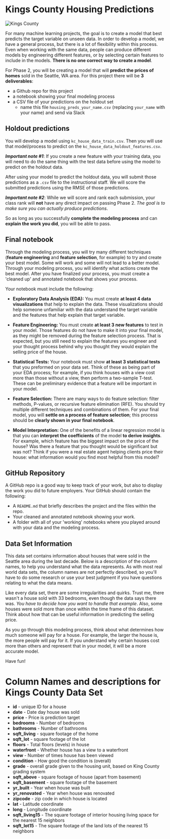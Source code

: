 # Kings County Housing Predictions

![Kings County](king_county.jpeg)








For many machine learning projects, the goal is to create a model that best predicts the target variable on unseen data. In order to develop a model, we have a general process, but there is a lot of flexibility within this process. Even when working with the same data, people can produce different models by engineering different features, or by selecting certain features to include in the models. **There is no one correct way to create a model**.

For Phase 2, you will be creating a model that will **predict the prices of homes** sold in the Seattle, WA area. For this project there will be **3 deliverables**:

- a Github repo for this project
- a notebook showing your final modeling process
- a CSV file of your predictions on the holdout set
	- name this file `housing_preds_your_name.csv` (replacing `your_name` with your name) and send via Slack

## Holdout predictions

You will develop a model using `kc_house_data_train.csv`. Then you will use that model/process to predict on the `kc_house_data_holdout_features.csv`.

***Important note #1***: If you create a new feature with your training data, you will need to do the same thing with the test data before using the model to predict on the holdout data.  

After using your model to predict the holdout data, you will submit those predictions as a `.csv` file to the instructional staff. We will score the submitted predictions using the RMSE of those predictions.

***Important note #2***: While we will score and rank each submission, your class rank will **not** have any direct impact on passing Phase 2. *The goal is to make sure you can actually produce predictions*.

So as long as you successfully **complete the modeling process** and can **explain the work you did**, you will be able to pass.  

## Final notebook

Through the modeling process, you will try many different techniques (**feature engineering** and **feature selection**, for example) to try and create your best model. Some will work and some will not lead to a better model. Through your modeling process, you will identify what actions create the best model. After you have finalized your process, you must create a 'cleaned up' and annotated notebook that shows your process.

Your notebook must include the following:

- **Exploratory Data Analysis (EDA):** You must create **at least 4 data visualizations** that help to explain the data. These visualizations should help someone unfamiliar with the data understand the target variable and the features that help explain that target variable.

- **Feature Engineering:** You must create **at least 3 new features** to test in your model. Those features do not have to make it into your final model, as they might be removed during the feature selection process. That is expected, but you still need to explain the features you engineer and your thought process behind why you thought they would explain the selling price of the house.  

- **Statistical Tests:** Your notebook must show **at least 3 statistical tests** that you preformed on your data set. Think of these as being part of your EDA process; for example, if you think houses with a view cost more than those without a view, then perform a two-sample T-test. These can be preliminary evidence that a feature will be important in your model.  

- **Feature Selection:** There are many ways to do feature selection: filter methods, P-values, or recursive feature elimination (RFE). You should try multiple different techniques and combinations of them. For your final model, you will **settle on a process of feature selection**; this process should be **clearly shown in your final notebook**.

- **Model Interpretation:** One of the benefits of a linear regression model is that you can **interpret the coefficients** of the model **to derive insights**. For example, which feature has the biggest impact on the price of the house? Was there a feature that you thought would be significant but was not? Think if you were a real estate agent helping clients price their house: what information would you find most helpful from this model?

## GitHub Repository

A GitHub repo is a good way to keep track of your work, but also to display the work you did to future employers. Your GitHub should contain the following:

- A `README.md` that briefly describes the project and the files within the repo.
- Your cleaned and annotated notebook showing your work.
- A folder with all of your 'working' notebooks where you played around with your data and the modeling process.

## Data Set Information

This data set contains information about houses that were sold in the Seattle area during the last decade. Below is a description of the column names, to help you understand what the data represents. As with most real world data sets, the column names are not perfectly described, so you'll have to do some research or use your best judgment if you have questions relating to what the data means.

Like every data set, there are some irregularities and quirks. Trust me, there wasn't a house sold with 33 bedrooms, even though the data says there was. *You have to decide how you want to handle that example*. Also, some houses were sold more than once within the time frame of this dataset. Think about how that can be useful information in predicting the selling price.

As you go through this modeling process, think about what determines how much someone will pay for a house.  For example, the larger the house is, the more people will pay for it. If you understand why certain houses cost more than others and represent that in your model, it will be a more accurate model.  

Have fun!

# Column Names and descriptions for Kings County Data Set
* **id** - unique ID for a house
* **date** - Date day house was sold
* **price** - Price is prediction target
* **bedrooms** - Number of bedrooms
* **bathrooms** - Number of bathrooms
* **sqft_living** - square footage of the home
* **sqft_lot** - square footage of the lot
* **floors** - Total floors (levels) in house
* **waterfront** - Whether house has a view to a waterfront
* **view** - Number of times house has been viewed
* **condition** - How good the condition is (overall)
* **grade** - overall grade given to the housing unit, based on King County grading system
* **sqft_above** - square footage of house (apart from basement)
* **sqft_basement** - square footage of the basement
* **yr_built** - Year when house was built
* **yr_renovated** - Year when house was renovated
* **zipcode** - zip code in which house is located
* **lat** - Latitude coordinate
* **long** - Longitude coordinate
* **sqft_living15** - The square footage of interior housing living space for the nearest 15 neighbors
* **sqft_lot15** - The square footage of the land lots of the nearest 15 neighbors
